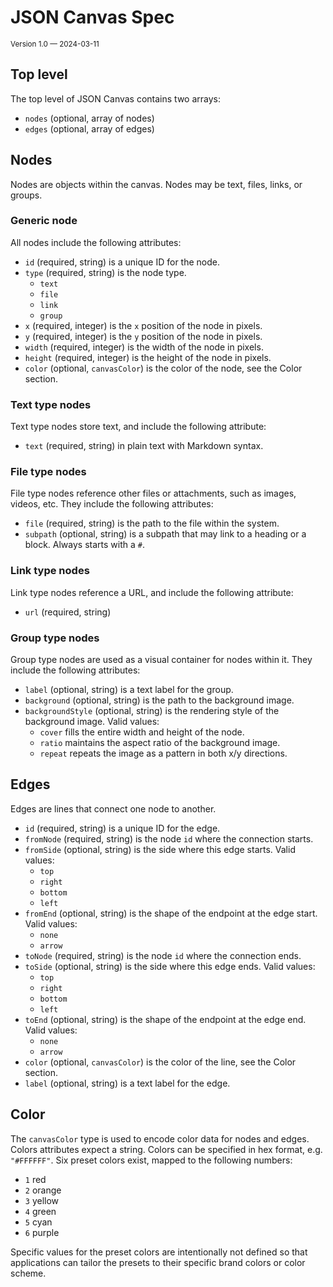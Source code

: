 # JSON Canvas Spec

<small>Version 1.0 — 2024-03-11</small>

## Top level

The top level of JSON Canvas contains two arrays:

- `nodes` (optional, array of nodes)
- `edges` (optional, array of edges)

## Nodes

Nodes are objects within the canvas. Nodes may be text, files, links, or groups.

### Generic node

All nodes include the following attributes:

- `id` (required, string) is a unique ID for the node.
- `type` (required, string) is the node type.
  - `text`
  - `file`
  - `link`
  - `group`
- `x` (required, integer) is the `x` position of the node in pixels.
- `y` (required, integer) is the `y` position of the node in pixels.
- `width` (required, integer) is the width of the node in pixels.
- `height` (required, integer) is the height of the node in pixels.
- `color` (optional, `canvasColor`) is the color of the node, see the Color section.

### Text type nodes

Text type nodes store text, and include the following attribute:

- `text` (required, string) in plain text with Markdown syntax.

### File type nodes

File type nodes reference other files or attachments, such as images, videos, etc. They include the following attributes:

- `file` (required, string) is the path to the file within the system.
- `subpath` (optional, string) is a subpath that may link to a heading or a block. Always starts with a `#`.

### Link type nodes

Link type nodes reference a URL, and include the following attribute:

- `url` (required, string)

### Group type nodes

Group type nodes are used as a visual container for nodes within it. They include the following attributes:

- `label` (optional, string) is a text label for the group.
- `background` (optional, string) is the path to the background image.
- `backgroundStyle` (optional, string) is the rendering style of the background image. Valid values:
  - `cover` fills the entire width and height of the node.
  - `ratio` maintains the aspect ratio of the background image.
  - `repeat` repeats the image as a pattern in both x/y directions.

## Edges

Edges are lines that connect one node to another.

- `id` (required, string) is a unique ID for the edge.
- `fromNode` (required, string) is the node `id` where the connection starts.
- `fromSide` (optional, string) is the side where this edge starts. Valid values:
  - `top`
  - `right`
  - `bottom`
  - `left`
- `fromEnd` (optional, string) is the shape of the endpoint at the edge start. Valid values:
  - `none`
  - `arrow`
- `toNode` (required, string) is the node `id` where the connection ends.
- `toSide` (optional, string) is the side where this edge ends. Valid values:
  - `top`
  - `right`
  - `bottom`
  - `left`
- `toEnd`  (optional, string) is the shape of the endpoint at the edge end. Valid values:
  - `none`
  - `arrow`
- `color` (optional, `canvasColor`) is the color of the line, see the Color section.
- `label` (optional, string) is a text label for the edge.


## Color

The `canvasColor` type is used to encode color data for nodes and edges. Colors attributes expect a string. Colors can be specified in hex format, e.g. `"#FFFFFF"`. Six preset colors exist, mapped to the following numbers:

- `1` red
- `2` orange
- `3` yellow
- `4` green
- `5` cyan
- `6` purple

Specific values for the preset colors are intentionally not defined so that applications can tailor the presets to their specific brand colors or color scheme.